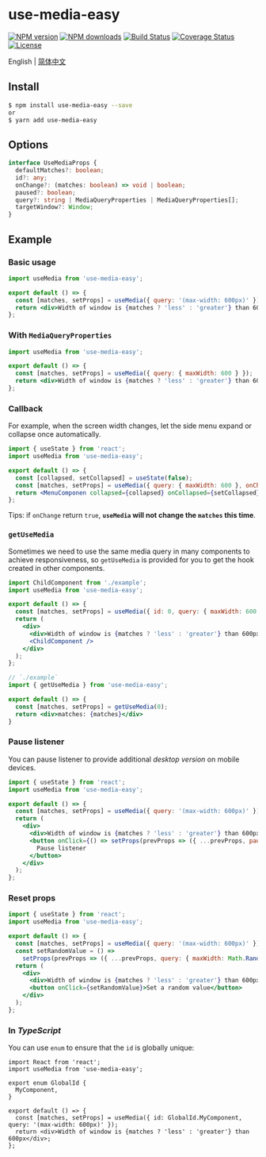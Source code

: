 # use-media-easy

[![NPM version](https://img.shields.io/npm/v/use-media-easy.svg?style=flat)](https://npmjs.org/package/use-media-easy)
[![NPM downloads](http://img.shields.io/npm/dm/use-media-easy.svg?style=flat)](https://npmjs.org/package/use-media-easy)
[![Build Status](https://img.shields.io/travis/imhele/use-media-easy.svg?style=flat)](https://travis-ci.org/imhele/use-media-easy)
[![Coverage Status](https://coveralls.io/repos/github/imhele/use-media-easy/badge.svg?branch=master)](https://coveralls.io/github/imhele/use-media-easy?branch=master)
[![License](https://img.shields.io/npm/l/use-media-easy.svg)](https://npmjs.org/package/use-media-easy)

English | [简体中文](https://github.com/imhele/use-media-easy/blob/master/README-zh_CN.md)

## Install

```sh
$ npm install use-media-easy --save
or
$ yarn add use-media-easy
```

## Options

```ts
interface UseMediaProps {
  defaultMatches?: boolean;
  id?: any;
  onChange?: (matches: boolean) => void | boolean;
  paused?: boolean;
  query?: string | MediaQueryProperties | MediaQueryProperties[];
  targetWindow?: Window;
}
```

## Example

### Basic usage

```jsx
import useMedia from 'use-media-easy';

export default () => {
  const [matches, setProps] = useMedia({ query: '(max-width: 600px)' });
  return <div>Width of window is {matches ? 'less' : 'greater'} than 600px.</div>;
};
```

### With `MediaQueryProperties`

```jsx
import useMedia from 'use-media-easy';

export default () => {
  const [matches, setProps] = useMedia({ query: { maxWidth: 600 } });
  return <div>Width of window is {matches ? 'less' : 'greater'} than 600px.</div>;
};
```

### Callback

For example, when the screen width changes, let the side menu expand or collapse once automatically.

```jsx
import { useState } from 'react';
import useMedia from 'use-media-easy';

export default () => {
  const [collapsed, setCollapsed] = useState(false);
  const [matches, setProps] = useMedia({ query: { maxWidth: 600 }, onChange: setCollapsed });
  return <MenuComponen collapsed={collapsed} onCollapsed={setCollapsed} />;
};
```

Tips: if `onChange` return `true`, **`useMedia` will not change the `matches` this time**.

### `getUseMedia`

Sometimes we need to use the same media query in many components to achieve responsiveness, so `getUseMedia` is provided for you to get the hook created in other components.

```jsx
import ChildComponent from './example';
import useMedia from 'use-media-easy';

export default () => {
  const [matches, setProps] = useMedia({ id: 0, query: { maxWidth: 600 } });
  return (
    <div>
      <div>Width of window is {matches ? 'less' : 'greater'} than 600px.</div>
      <ChildComponent />
    </div>
  );
};

// `./example`
import { getUseMedia } from 'use-media-easy';

export default () => {
  const [matches, setProps] = getUseMedia(0);
  return <div>matches: {matches}</div>
}
```

### Pause listener

You can pause listener to provide additional *desktop version* on mobile devices.

```jsx
import { useState } from 'react';
import useMedia from 'use-media-easy';

export default () => {
  const [matches, setProps] = useMedia({ query: '(max-width: 600px)' });
  return (
    <div>
      <div>Width of window is {matches ? 'less' : 'greater'} than 600px.</div>
      <button onClick={() => setProps(prevProps => ({ ...prevProps, paused: true }))}>
        Pause listener
      </button>
    </div>
  );
};
```

### Reset props

```jsx
import { useState } from 'react';
import useMedia from 'use-media-easy';

export default () => {
  const [matches, setProps] = useMedia({ query: '(max-width: 600px)' });
  const setRandomValue = () =>
    setProps(prevProps => ({ ...prevProps, query: { maxWidth: Math.Random() * 1000 } }));
  return (
    <div>
      <div>Width of window is {matches ? 'less' : 'greater'} than 600px.</div>
      <button onClick={setRandomValue}>Set a random value</button>
    </div>
  );
};
```

### In _TypeScript_

You can use `enum` to ensure that the `id` is globally unique:

```tsx
import React from 'react';
import useMedia from 'use-media-easy';

export enum GlobalId {
  MyComponent,
}

export default () => {
  const [matches, setProps] = useMedia({ id: GlobalId.MyComponent, query: '(max-width: 600px)' });
  return <div>Width of window is {matches ? 'less' : 'greater'} than 600px</div>;
};
```
